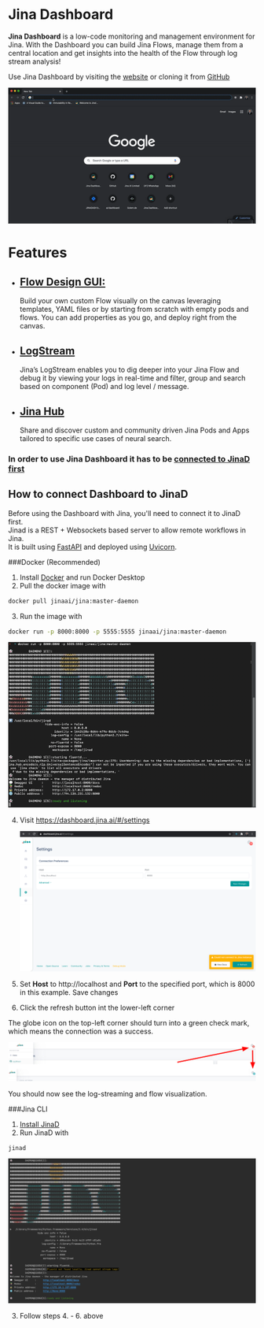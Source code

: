 # Jina Dashboard

**Jina Dashboard** is a low-code monitoring and management environment for Jina. With the Dashboard you can build Jina Flows, manage them from a central location and get insights into the health of the Flow through log stream analysis!

Use Jina Dashboard by visiting the [website](https://dashboard.jina.ai) or cloning it from [GitHub](https://github.com/jina-ai/dashboard) 

![flow demo](overview.gif)

# Features

-  ##  [Flow Design GUI:](flow.md)
   Build your own custom Flow visually on the canvas leveraging templates, YAML files or by starting from scratch with empty pods and flows. You can add properties as you go, and deploy right from the canvas.

-  ##  [LogStream](log-stream.md)
   Jina’s LogStream enables you to dig deeper into your Jina Flow and debug it by viewing your logs in real-time and filter, group and search based on component (Pod) and log level / message.

-  ##  [Jina Hub](hub.md)
    Share and discover custom and community driven Jina Pods and Apps tailored to specific use cases of neural search.

### In order to use Jina Dashboard it has to be [ connected to JinaD first](connect-jinaD.md)

## How to connect Dashboard to JinaD

Before using the Dashboard with Jina, you'll need to connect it to JinaD first. <br/> 
Jinad is a REST + Websockets based server to allow remote workflows in Jina. <br/> 
It is built using [FastAPI](https://fastapi.tiangolo.com/)
 and deployed using [Uvicorn](https://www.uvicorn.org/). 

###Docker (Recommended)

1. Install [Docker](https://www.docker.com/) and run Docker Desktop
2. Pull the docker image with 
 ```bash
docker pull jinaai/jina:master-daemon
```
3. Run the image with
```bash
docker run -p 8000:8000 -p 5555:5555 jinaai/jina:master-daemon
```

![img.png](jinaD_run.png)

4. Visit https://dashboard.jina.ai/#/settings


   ![img.png](settings.png)
5. Set **Host** to http://localhost and **Port** to the specified port, which is 8000 in this example. Save changes
6. Click the refresh button int the lower-left corner


The globe icon on the top-left corner should turn into a green check mark, which means the connection was a success.

![log server settings](2859cc17.png)

You should now see the log-streaming and flow visualization. 



###Jina CLI

1. [Install JinaD](../remote/jinad.md)
2. Run JinaD with 
```bash
jinad
```

![img.png](img.png)

3. Follow steps 4. - 6. above
